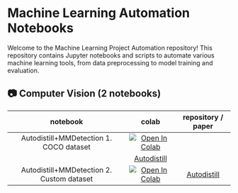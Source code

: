 # Machine Learning Automation Notebooks

Welcome to the Machine Learning Project Automation repository! This repository contains Jupyter notebooks and scripts to automate various machine learning tools, from data preprocessing to model training and evaluation.


## 📷 Computer Vision (2 notebooks)
| **notebook** | **colab** | **repository / paper** |
|:------------:|:---------:|:----------------------:|
|Autodistill+MMDetection 1. COCO dataset|<a target="_blank" href="https://colab.research.google.com/github/bhyun-kim/automation/blob/main/autodistill_mmdet-COCO.ipynb"> <img src="https://colab.research.google.com/assets/colab-badge.svg" alt="Open In Colab"/>
</a>|[Autodistill](https://github.com/autodistill/autodistill?tab=readme-ov-file)
|Autodistill+MMDetection 2. Custom dataset|<a target="_blank" href="https://colab.research.google.com/github/bhyun-kim/automation/blob/main/autodistill_mmdet-custom_dataset.ipynb"> <img src="https://colab.research.google.com/assets/colab-badge.svg" alt="Open In Colab"/> </a>|[Autodistill](https://github.com/autodistill/autodistill?tab=readme-ov-file)|
